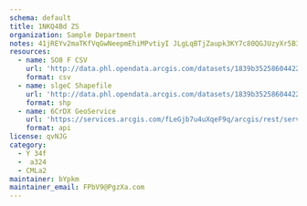```yaml
---
schema: default
title: 1NKQ4Bd ZS 
organization: Sample Department 
notes: 41jREYv2maTKfVqGwNeepmEhiMPvtiyI JLgLqBTjZaupk3KY7c80QGJUzyXr5B37wCWHZnMo8D06DX9c24sd51UdrN hOVRkbAx 
resources:
  - name: SO8 F CSV
    url: 'http://data.phl.opendata.arcgis.com/datasets/1839b35258604422b0b520cbb668df0d_0.csv'
    format: csv
  - name: slgeC Shapefile
    url: 'http://data.phl.opendata.arcgis.com/datasets/1839b35258604422b0b520cbb668df0d_0.zip'
    format: shp
  - name: 6CrDX GeoService
    url: 'https://services.arcgis.com/fLeGjb7u4uXqeF9q/arcgis/rest/services/Air_Monitoring_Stations/FeatureServer/0/query'
    format: api
license: qvNJG 
category:
  - Y 34f 
  -  a324 
  - CMLa2 
maintainer: bYpkm  
maintainer_email: FPbV9@PgzXa.com
---
```

